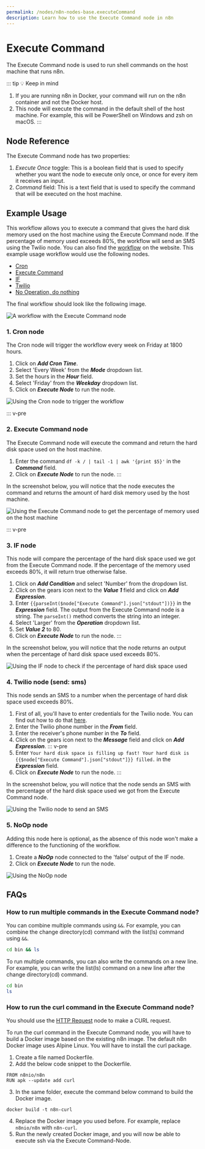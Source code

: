```yaml
---
permalink: /nodes/n8n-nodes-base.executeCommand
description: Learn how to use the Execute Command node in n8n
---
```


# Execute Command

The Execute Command node is used to run shell commands on the host machine that runs n8n.

::: tip 💡 Keep in mind
1. If you are running n8n in Docker, your command will run on the n8n container and not the Docker host.
2. This node will execute the command in the default shell of the host machine. For example, this will be PowerShell on Windows and zsh on macOS.
:::

## Node Reference

The Execute Command node has two properties:
1. *Execute Once* toggle: This is a boolean field that is used to specify whether you want the node to execute only once, or once for every item it receives an input.
2. *Command* field: This is a text field that is used to specify the command that will be executed on the host machine.


## Example Usage

This workflow allows you to execute a command that gives the hard disk memory used on the host machine using the Execute Command node. If the percentage of memory used exceeds 80%, the workflow will send an SMS using the Twilio node. You can also find the [workflow](https://n8n.io/workflows/716) on the website. This example usage workflow would use the following nodes.
- [Cron](../../core-nodes/Cron/README.md)
- [Execute Command]()
- [IF](../../core-nodes/If/README.md)
- [Twilio](../../nodes/Twilio/README.md)
- [No Operation, do nothing](../../core-nodes/NoOperationDoNothing/README.md)


The final workflow should look like the following image.

![A workflow with the Execute Command node](./workflow.png)

### 1. Cron node

The Cron node will trigger the workflow every week on Friday at 1800 hours.

1. Click on ***Add Cron Time***.
2. Select 'Every Week' from the ***Mode*** dropdown list.
3. Set the hours in the ***Hour*** field.
4. Select 'Friday' from the ***Weekday*** dropdown list.
5. Click on ***Execute Node*** to run the node.

![Using the Cron node to trigger the workflow](./Cron_node.png)

::: v-pre
### 2. Execute Command node

The Execute Command node will execute the command and return the hard disk space used on the host machine.

1. Enter the command `df -k / | tail -1 | awk '{print $5}'` in the ***Command*** field.
2. Click on ***Execute Node*** to run the node.
:::

In the screenshot below, you will notice that the node executes the command and returns the amount of hard disk memory used by the host machine.

![Using the Execute Command node to get the percentage of memory used on the host machine](./ExecuteCommand_node.png)

::: v-pre
### 3. IF node

This node will compare the percentage of the hard disk space used we got from the Execute Command node. If the percentage of the memory used exceeds 80%, it will return true otherwise false.

1. Click on ***Add Condition*** and select 'Number' from the dropdown list.
2. Click on the gears icon next to the ***Value 1*** field and click on ***Add Expression***.
3. Enter `{{parseInt($node["Execute Command"].json["stdout"])}}` in the ***Expression*** field. The output from the Execute Command node is a string. The `parseInt()` method converts the string into an integer.
4. Select 'Larger' from the ***Operation*** dropdown list.
5. Set ***Value 2*** to 80.
5. Click on ***Execute Node*** to run the node.
:::

In the screenshot below, you will notice that the node returns an output when the percentage of hard disk space used exceeds 80%.

![Using the IF node to check if the percentage of hard disk space used](./IF_node.png)

### 4. Twilio node (send: sms)

This node sends an SMS to a number when the percentage of hard disk space used exceeds 80%.

1. First of all, you'll have to enter credentials for the Twilio node. You can find out how to do that [here](../../../credentials/Twilio/README.md).
2. Enter the Twilio phone number in the ***From*** field.
3. Enter the receiver's phone number in the ***To*** field.
4. Click on the gears icon next to the ***Message*** field and click on ***Add Expression***.
::: v-pre
5. Enter `Your hard disk space is filling up fast! Your hard disk is {{$node["Execute Command"].json["stdout"]}} filled.` in the ***Expression*** field.
6. Click on ***Execute Node*** to run the node.
:::

In the screenshot below, you will notice that the node sends an SMS with the percentage of the hard disk space used we got from the Execute Command node.

![Using the Twilio node to send an SMS](./Twilio_node.png)

### 5. NoOp node
Adding this node here is optional, as the absence of this node won't make a difference to the functioning of the workflow.

1. Create a ***NoOp*** node connected to the 'false' output of the IF node.
2. Click on ***Execute Node*** to run the node.

![Using the NoOp node](./NoOp_node.png)

## FAQs

### How to run multiple commands in the Execute Command node?
You can combine multiple commands using `&&`. For example, you can combine the change directory(cd) command with the list(ls) command using `&&`.
```bash
cd bin && ls
```

To run multiple commands, you can also write the commands on a new line. For example, you can write the list(ls) command on a new line after the change directory(cd) command.
```bash
cd bin
ls
```

### How to run the curl command in the Execute Command node?

You should use the [HTTP Request](../../core-nodes/HTTPRequest/README.md) node to make a CURL request.

To run the curl command in the Execute Command node, you will have to build a Docker image based on the existing n8n image. The default n8n Docker image uses Alpine Linux. You will have to install the curl package. 
1. Create a file named Dockerfile.
2. Add the below code snippet to the Dockerfile.
```
FROM n8nio/n8n
RUN apk --update add curl
```
3. In the same folder, execute the command below command to build the Docker image.
```
docker build -t n8n-curl
```
4. Replace the Docker image you used before. For example, replace `n8nio/n8n` with `n8n-curl`.
5. Run the newly created Docker image, and you will now be able to execute ssh via the Execute Command-Node.
